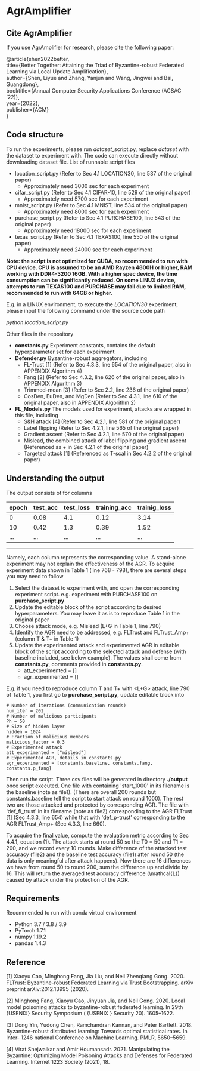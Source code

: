 # AgrAmplifier

## Cite AgrAmplifier
If you use AgrAmplifier for research, please cite the following paper:

@article{shen2022better,<br />
  title={Better Together: Attaining the Triad of Byzantine-robust Federated Learning via Local Update Amplification},<br />
  author={Shen, Liyue and Zhang, Yanjun and Wang, Jingwei and Bai, Guangdong},<br />
  booktitle={Annual Computer Security Applications Conference (ACSAC ’22)},<br />
  year={2022},<br />
  publisher={ACM}<br />
}

## Code structure
To run the experiments, please run *dataset*_script.py, replace *dataset* with the dataset to experiment with.
The code can execute directly without downloading dataset file. List of runnable script files
* location_script.py (Refer to  Sec 4.1 LOCATION30, line 537 of the original paper)
  * Approximately need 3000 sec for each experiment
* cifar_script.py (Refer to Sec 4.1 CIFAR-10, line 529 of the original paper)
  * Approximately need 5700 sec for each experiment
* mnist_script.py (Refer to Sec 4.1 MNIST, line 534 of the original paper)
  * Approximately need 8000 sec for each experiment
* purchase_script.py (Refer to Sec 4.1 PURCHASE100, line 543 of the original paper)
  * Approximately need 18000 sec for each experiment
* texas_script.py (Refer to Sec 4.1 TEXAS100, line 550 of the original paper)
  * Approximately need 24000 sec for each experiment

__Note: the script is not optimized for CUDA, so recommended to run with CPU device. CPU is assumed to be an AMD Rayzen 4800H or higher, RAM working with DDR4-3200 16GB. With a higher spec device, the time consumption can be significantly reduced. On some LINUX device, attempts to run TEXAS100 and PURCHASE may fail due to limited RAM, recommended to run with 64GB or higher.__

E.g. in a LINUX environment, to execute the *LOCATION30*
experiment, please input the following command under the source code path

*python location_script.py*

Other files in the repository
* __constants.py__ Experiment constants, contains the default hyperparameter set for each expeirment
* __Defender.py__ Byzantine-robust aggregators, including
  * FL-Trust [1] (Refer to Sec 4.3.3, line 654 of the original paper, also in APPENDIX Algorithm 4)
  * Fang [2] (Refer to Sec 4.3.2, line 626 of the original paper, also in APPENDIX Algorithm 3)
  * Trimmed-mean [3] (Refer to Sec 2.2, line 236 of the original paper)
  * CosDen, EuDen, and MgDen (Refer to Sec 4.3.1, line 610 of the original paper, also in APPENDIX Algorithm 2)
* __FL_Models.py__ The models used for experiment, attacks are wrapped in this file, including
  * S&H attack [4] (Refer to Sec 4.2.1, line 581 of the original paper)
  * Label flipping (Refer to Sec 4.2.1, line 565 of the original paper)
  * Gradient ascent (Refer to Sec 4.2.1, line 570 of the original paper)
  * Mislead, the combined attack of label flipping and gradient ascent (Referenced as <L-flip>+<G-asc> in Sec 4.2.1 of the original paper)
  * Targeted attack [1] (Referenced as T-scal in Sec 4.2.2 of the original paper)

## Understanding the output
The output consists of for columns

| epoch | test_acc | test_loss | training_acc | trainig_loss |
|-------|----------|-----------|--------------|--------------|
| 0     | 0.08     | 4.1       | 0.12         | 3.14         |
| 10    | 0.42     | 1.3       | 0.39         | 1.52         |
| ...   | ...      | ...       | ...          | ...          |  
---
Namely, each column represents the corresponding value. A stand-alone experiment may not explain the effectiveness of the AGR.
To acquire experiment data shown in Table 1 (line 768 - 798), there are several steps you may need to follow
1. Select the dataset to experiment with, and open the corresponding experiment script. e.g. experiment with PURCHASE100 on __purchase_script.py__
2. Update the editable block of the script according to desired hyperparameters. You may leave it as is to reproduce Table 1 in the original paper
3. Choose attack mode, e.g. Mislead (L+G in Table 1, line 790)
4. Identify the AGR need to be addressed, e.g. FLTrust and FLTrust_Amp+ (column T & T+ in Table 1)
5. Update the experimented attack and experimented AGR in editable block of the script according to the selected attack and defense (with baseline included, see below example). The values shall come from __constants.py__, comments provided in __constants.py__.
   * att_experimented = []
   * agr_experimented = []

E.g. if you need to reproduce column T and T+ with <L+G> attack, line 790 of Table 1, you first go to __purchase_script.py__, update editable block into
```
# Number of iterations (communication rounds)
num_iter = 201
# Number of malicious participants
Ph = 50
# Size of hidden layer
hidden = 1024
# Fraction of malicious members
malicious_factor = 0.3
# Experimented attack
att_experimented = ["mislead"]
# Experimented AGR, details in constants.py
agr_experimented = [constants.baseline, constants.fang, constants.p_fang]
```
Then run the script.
Three csv files will be generated in directory __./output__ once script executed. One file with containing 'start_1000' in its filename is the baseline (note as file1). (There are overall 200 rounds but constants.baseline tell the script to start attack on round 1000). The rest two are those attacked and protected by corresponding AGR.
The file with 'def_fl_trust' in its filename (note as file2) corresponding to the AGR FLTrust [1] (Sec 4.3.3, line 654) while that with 'def_p-trust' corresponding to the AGR FLTrust_Amp+ (Sec 4.3.3, line 660).

To acquire the final value, compute the evaluation metric according to Sec 4.4.1, equation (1). The attack starts at round 50 so the T0 = 50 and T1 = 200, and we record every 10 rounds. Make difference of the attacked test accuracy (file2) and the baseline test accuracy (file1) after round 50 (the data is only meaningful after attack happens).
Now there are 16 differences we have from round 50 to round 200, sum the difference up and divide by 16. This will return the averaged test accuracy difference (\mathcal{L}) caused by attack under the protection of the AGR.


## Requirements
Recommended to run with conda virtual environment
* Python 3.7 / 3.8 / 3.9
* PyTorch 1.7.1
* numpy 1.19.2
* pandas 1.4.3

## Reference
[1] Xiaoyu Cao, Minghong Fang, Jia Liu, and Neil Zhenqiang Gong. 2020. FLTrust: Byzantine-robust Federated Learning via Trust Bootstrapping. arXiv preprint arXiv:2012.13995 (2020).

[2] Minghong Fang, Xiaoyu Cao, Jinyuan Jia, and Neil Gong. 2020. Local model poisoning attacks to byzantine-robust federated learning. In 29th {USENIX} Security Symposium ( {USENIX } Security 20). 1605–1622.

[3] Dong Yin, Yudong Chen, Ramchandran Kannan, and Peter Bartlett. 2018. Byzantine-robust distributed learning: Towards optimal statistical rates. In Inter- 1246 national Conference on Machine Learning. PMLR, 5650–5659.

[4] Virat Shejwalkar and Amir Houmansadr. 2021. Manipulating the Byzantine: Optimizing Model Poisoning Attacks and Defenses for Federated Learning. Internet 1223 Society (2021), 18.
